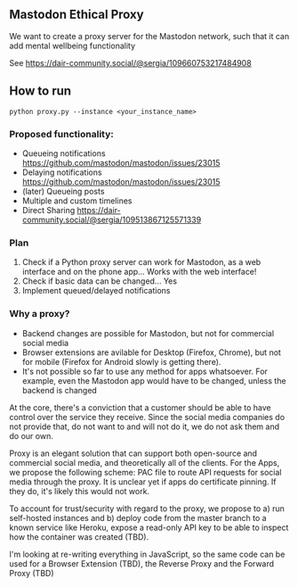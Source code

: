 ## Mastodon Ethical Proxy

We want to create a proxy server for the Mastodon network, such that it can add mental wellbeing functionality

See https://dair-community.social/@sergia/109660753217484908

## How to run
`python proxy.py --instance <your_instance_name>`

### Proposed functionality:
- Queueing notifications https://github.com/mastodon/mastodon/issues/23015
- Delaying notifications https://github.com/mastodon/mastodon/issues/23015
- (later) Queueing posts
- Multiple and custom timelines
- Direct Sharing https://dair-community.social/@sergia/109513867125571339

### Plan
1. Check if a Python proxy server can work for Mastodon, as a web interface and on the phone app... Works with the web interface!
2. Check if basic data can be changed... Yes
3. Implement queued/delayed notifications

### Why a proxy?
- Backend changes are possible for Mastodon, but not for commercial social media
- Browser extensions are avilable for Desktop (Firefox, Chrome), but not for mobile (Firefox for Android slowly is getting there).
- It's not possible so far to use any method for apps whatsoever. For example, even the Mastodon app would have to be changed, unless the backend is changed

At the core, there's a conviction that a customer should be able to have control over the service they receive. Since the social media companies do not provide that, do not want to and will not do it, we do not ask them and do our own.

Proxy is an elegant solution that can support both open-source and commercial social media, and theoretically all of the clients.
For the Apps, we propose the following scheme: PAC file to route API requests for social media through the proxy. It is unclear yet if apps do certificate pinning. If they do, it's likely this would not work.

To account for trust/security with regard to the proxy, we propose to a) run self-hosted instances and b) deploy code from the master branch to a known service like Heroku, expose a read-only API key to be able to inspect how the container was created (TBD).

I'm looking at re-writing everything in JavaScript, so the same code can be used for a Browser Extension (TBD), the Reverse Proxy and the Forward Proxy (TBD)
